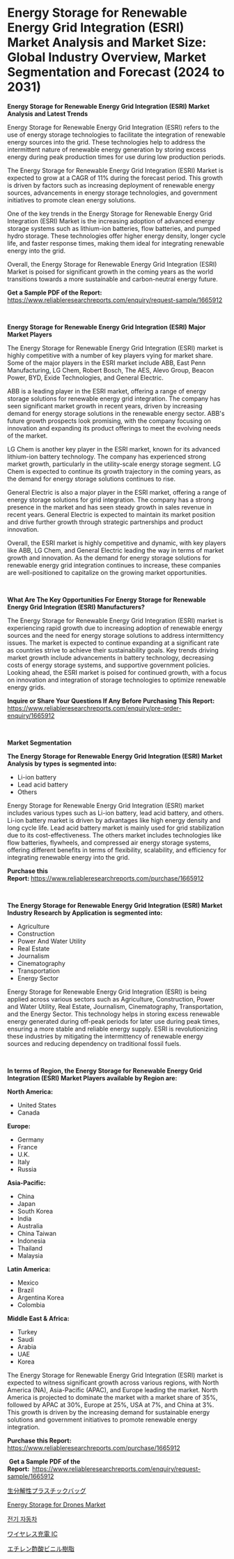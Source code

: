 <p><h1>Energy Storage for Renewable Energy Grid Integration (ESRI) Market Analysis and Market Size: Global Industry Overview, Market Segmentation and Forecast (2024 to 2031)</h1></p><p><strong>Energy Storage for Renewable Energy Grid Integration (ESRI) Market Analysis and Latest Trends</strong></p>
<p><p>Energy Storage for Renewable Energy Grid Integration (ESRI) refers to the use of energy storage technologies to facilitate the integration of renewable energy sources into the grid. These technologies help to address the intermittent nature of renewable energy generation by storing excess energy during peak production times for use during low production periods.</p><p>The Energy Storage for Renewable Energy Grid Integration (ESRI) Market is expected to grow at a CAGR of 11% during the forecast period. This growth is driven by factors such as increasing deployment of renewable energy sources, advancements in energy storage technologies, and government initiatives to promote clean energy solutions. </p><p>One of the key trends in the Energy Storage for Renewable Energy Grid Integration (ESRI) Market is the increasing adoption of advanced energy storage systems such as lithium-ion batteries, flow batteries, and pumped hydro storage. These technologies offer higher energy density, longer cycle life, and faster response times, making them ideal for integrating renewable energy into the grid.</p><p>Overall, the Energy Storage for Renewable Energy Grid Integration (ESRI) Market is poised for significant growth in the coming years as the world transitions towards a more sustainable and carbon-neutral energy future.</p></p>
<p><strong>Get a Sample PDF of the Report:&nbsp;</strong> <a href="https://www.reliableresearchreports.com/enquiry/request-sample/1665912">https://www.reliableresearchreports.com/enquiry/request-sample/1665912</a></p>
<p>&nbsp;</p>
<p><strong>Energy Storage for Renewable Energy Grid Integration (ESRI) Major Market Players</strong></p>
<p><p>The Energy Storage for Renewable Energy Grid Integration (ESRI) market is highly competitive with a number of key players vying for market share. Some of the major players in the ESRI market include ABB, East Penn Manufacturing, LG Chem, Robert Bosch, The AES, Alevo Group, Beacon Power, BYD, Exide Technologies, and General Electric.</p><p>ABB is a leading player in the ESRI market, offering a range of energy storage solutions for renewable energy grid integration. The company has seen significant market growth in recent years, driven by increasing demand for energy storage solutions in the renewable energy sector. ABB's future growth prospects look promising, with the company focusing on innovation and expanding its product offerings to meet the evolving needs of the market.</p><p>LG Chem is another key player in the ESRI market, known for its advanced lithium-ion battery technology. The company has experienced strong market growth, particularly in the utility-scale energy storage segment. LG Chem is expected to continue its growth trajectory in the coming years, as the demand for energy storage solutions continues to rise.</p><p>General Electric is also a major player in the ESRI market, offering a range of energy storage solutions for grid integration. The company has a strong presence in the market and has seen steady growth in sales revenue in recent years. General Electric is expected to maintain its market position and drive further growth through strategic partnerships and product innovation.</p><p>Overall, the ESRI market is highly competitive and dynamic, with key players like ABB, LG Chem, and General Electric leading the way in terms of market growth and innovation. As the demand for energy storage solutions for renewable energy grid integration continues to increase, these companies are well-positioned to capitalize on the growing market opportunities.</p></p>
<p>&nbsp;</p>
<p><strong>What Are The Key Opportunities For Energy Storage for Renewable Energy Grid Integration (ESRI) Manufacturers?</strong></p>
<p><p>The Energy Storage for Renewable Energy Grid Integration (ESRI) market is experiencing rapid growth due to increasing adoption of renewable energy sources and the need for energy storage solutions to address intermittency issues. The market is expected to continue expanding at a significant rate as countries strive to achieve their sustainability goals. Key trends driving market growth include advancements in battery technology, decreasing costs of energy storage systems, and supportive government policies. Looking ahead, the ESRI market is poised for continued growth, with a focus on innovation and integration of storage technologies to optimize renewable energy grids.</p></p>
<p><strong>Inquire or Share Your Questions If Any Before Purchasing This Report:</strong> <a href="https://www.reliableresearchreports.com/enquiry/pre-order-enquiry/1665912">https://www.reliableresearchreports.com/enquiry/pre-order-enquiry/1665912</a></p>
<p>&nbsp;</p>
<p><strong>Market Segmentation</strong></p>
<p><strong>The Energy Storage for Renewable Energy Grid Integration (ESRI) Market Analysis by types is segmented into:</strong></p>
<p><ul><li>Li-ion battery</li><li>Lead acid battery</li><li>Others</li></ul></p>
<p><p>Energy Storage for Renewable Energy Grid Integration (ESRI) market includes various types such as Li-ion battery, lead acid battery, and others. Li-ion battery market is driven by advantages like high energy density and long cycle life. Lead acid battery market is mainly used for grid stabilization due to its cost-effectiveness. The others market includes technologies like flow batteries, flywheels, and compressed air energy storage systems, offering different benefits in terms of flexibility, scalability, and efficiency for integrating renewable energy into the grid.</p></p>
<p><strong>Purchase this Report:&nbsp;</strong><a href="https://www.reliableresearchreports.com/purchase/1665912">https://www.reliableresearchreports.com/purchase/1665912</a></p>
<p>&nbsp;</p>
<p><strong>The Energy Storage for Renewable Energy Grid Integration (ESRI) Market Industry Research by Application is segmented into:</strong></p>
<p><ul><li>Agriculture</li><li>Construction</li><li>Power And Water Utility</li><li>Real Estate</li><li>Journalism</li><li>Cinematography</li><li>Transportation</li><li>Energy Sector</li></ul></p>
<p><p>Energy Storage for Renewable Energy Grid Integration (ESRI) is being applied across various sectors such as Agriculture, Construction, Power and Water Utility, Real Estate, Journalism, Cinematography, Transportation, and the Energy Sector. This technology helps in storing excess renewable energy generated during off-peak periods for later use during peak times, ensuring a more stable and reliable energy supply. ESRI is revolutionizing these industries by mitigating the intermittency of renewable energy sources and reducing dependency on traditional fossil fuels.</p></p>
<p>&nbsp;</p>
<p><strong>In terms of Region, the Energy Storage for Renewable Energy Grid Integration (ESRI) Market Players available by Region are:</strong></p>
<p>
    <p> <strong> North America: </strong>
        <ul>
            <li>United States</li>
            <li>Canada</li>
        </ul>
        </p> 
    <p> <strong> Europe: </strong>
        <ul>
            <li>Germany</li>
            <li>France</li>
            <li>U.K.</li>
            <li>Italy</li>
            <li>Russia</li>
        </ul>
        </p> 
    <p> <strong> Asia-Pacific: </strong>
        <ul>
            <li>China</li>
            <li>Japan</li>
            <li>South Korea</li>
            <li>India</li>
            <li>Australia</li>
            <li>China Taiwan</li>
            <li>Indonesia</li>
            <li>Thailand</li>
            <li>Malaysia</li>
        </ul>
        </p> 
    <p> <strong> Latin America: </strong>
        <ul>
            <li>Mexico</li>
            <li>Brazil</li>
            <li>Argentina Korea</li>
            <li>Colombia</li>
        </ul>
        </p> 
    <p> <strong> Middle East & Africa: </strong>
        <ul>
            <li>Turkey</li>
            <li>Saudi</li>
            <li>Arabia</li>
            <li>UAE</li>
            <li>Korea</li>
        </ul>
    </p>
    </p>
<p><p>The Energy Storage for Renewable Energy Grid Integration (ESRI) market is expected to witness significant growth across various regions, with North America (NA), Asia-Pacific (APAC), and Europe leading the market. North America is projected to dominate the market with a market share of 35%, followed by APAC at 30%, Europe at 25%, USA at 7%, and China at 3%. This growth is driven by the increasing demand for sustainable energy solutions and government initiatives to promote renewable energy integration.</p></p>
<p><strong>Purchase this Report: </strong><a href="https://www.reliableresearchreports.com/purchase/1665912">https://www.reliableresearchreports.com/purchase/1665912</a></p>
<p>&nbsp;<strong>Get a Sample PDF of the Report:&nbsp;&nbsp;</strong><a href="https://www.reliableresearchreports.com/enquiry/request-sample/1665912">https://www.reliableresearchreports.com/enquiry/request-sample/1665912</a></p>
<p><strong></strong></p>
<p><p><a href="https://medium.com/@coraltrout1923/%E7%94%9F%E5%88%86%E8%A7%A3%E6%80%A7%E3%83%97%E3%83%A9%E3%82%B9%E3%83%81%E3%83%83%E3%82%AF%E3%83%90%E3%83%83%E3%82%B0%E3%81%AE%E5%B8%82%E5%A0%B4%E5%88%86%E6%9E%90-%E3%81%9D%E3%81%AEcagr-%E5%B8%82%E5%A0%B4%E3%82%BB%E3%82%B0%E3%83%A1%E3%83%B3%E3%83%86%E3%83%BC%E3%82%B7%E3%83%A7%E3%83%B3-%E3%81%8A%E3%82%88%E3%81%B3%E3%82%B0%E3%83%AD%E3%83%BC%E3%83%90%E3%83%AB%E6%A5%AD%E7%95%8C%E6%A6%82%E8%A6%81-97e259dc2460">生分解性プラスチックバッグ</a></p><p><a href="https://github.com/Sherrillcrooksxa8i18ucf2m/Market-Research-Report-List-1/blob/main/energy-storage-for-drones-market.md">Energy Storage for Drones Market</a></p><p><a href="https://medium.com/@avramcornescu20221/%EC%A0%84%EA%B8%B0-%EC%9E%90%EB%8F%99%EC%B0%A8-%EC%8B%9C%EC%9E%A5-%EC%8B%9C%EC%9E%A5-%EC%A0%90%EC%9C%A0%EC%9C%A8-%EC%8B%9C%EC%9E%A5-%EB%8F%99%ED%96%A5-%EA%B7%B8%EB%A6%AC%EA%B3%A0-%EB%AF%B8%EB%9E%98-%EC%84%B1%EC%9E%A5-%ED%83%90%EC%83%89-bb52090e0a74">전기 자동차</a></p><p><a href="https://github.com/JacksonWiza1924/Market-Research-Report-List-1/blob/main/774870316681.md">ワイヤレス充電 IC</a></p><p><a href="https://medium.com/@santosuigrtley997836/%E3%82%A8%E3%83%81%E3%83%AC%E3%83%B3%E3%83%93%E3%83%8B%E3%83%AB%E3%82%A2%E3%82%BB%E3%83%86%E3%83%BC%E3%83%88%E6%A8%B9%E8%84%82%E5%B8%82%E5%A0%B4%E3%81%AE%E5%88%86%E6%9E%90%E3%81%A82024%E5%B9%B4%E3%81%8B%E3%82%892031%E5%B9%B4%E3%81%BE%E3%81%A7%E3%81%AE%E4%BA%88%E6%B8%AC%E3%82%B5%E3%82%A4%E3%82%BA-837571bbb84a">エチレン酢酸ビニル樹脂</a></p></p>